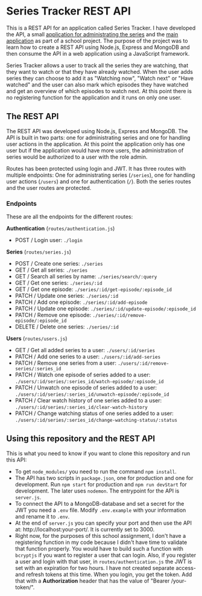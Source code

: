 # Series Tracker REST API

This is a REST API for an application called Series Tracker. I have developed the API, a small [application for administrating the series](https://github.com/sofiewallin/SeriesTracker-admin) and the [main application](https://github.com/sofiewallin/SeriesTracker-web-app) as part of a school project. The purpose of the project was to learn how to create a REST API using Node.js, Express and MongoDB and then consume the API in a web application using a JavaScript framework.

Series Tracker allows a user to track all the series they are watching, that they want to watch or that they have already watched. When the user adds series they can choose to add it as "Watching now", "Watch next" or "Have watched" and the user can also mark which episodes they have watched and get an overview of which episodes to watch next. At this point there is no registering function for the application and it runs on only one user.

## The REST API

The REST API was developed using Node.js, Express and MongoDB. The API is built in two parts: one for administrating series and one for handling user actions in the application. At this point the application only has one user but if the application would have more users, the administration of series would be authorized to a user with the role admin.

Routes has been protected using login and JWT. It has three routes with multiple endpoints: One for administrating series (`/series`), one for handling user actions (`/users`) and one for authentication (`/`). Both the series routes and the user routes are protected.

### Endpoints

These are all the endpoints for the different routes:

**Authentication** (`routes/authentication.js`)

- POST / Login user: `./login`

**Series** (`routes/series.js`)

- POST / Create one series: `./series`
- GET / Get all series: `./series`
- GET / Search all series by name: `./series/search/:query`
- GET / Get one series: `./series/:id`
- GET / Get one episode: `./series/:id/get-episode/:episode_id`
- PATCH / Update one series: `./series/:id`
- PATCH / Add one episode: `./series/:id/add-episode`
- PATCH / Update one episode: `./series/:id/update-episode/:episode_id`
- PATCH / Remove one episode: `./series/:id/remove-episode/:episode_id`
- DELETE / Delete one series: `./series/:id`

**Users** (`routes/users.js`)

- GET / Get all added series to a user: `./users/:id/series`
- PATCH / Add one series to a user: `./users/:id/add-series`
- PATCH / Remove one series from a user: `./users/:id/remove-series/:series_id`
- PATCH / Watch one episode of series added to a user: `./users/:id/series/:series_id/watch-episode/:episode_id`
- PATCH / Unwatch one episode of series added to a user: `./users/:id/series/:series_id/unwatch-episode/:episode_id`
- PATCH / Clear watch history of one series added to a user: `./users/:id/series/:series_id/clear-watch-history`
- PATCH / Change watching status of one series added to a user: `./users/:id/series/:series_id/change-watching-status/:status`

## Using this repository and the REST API

This is what you need to know if you want to clone this repository and run this API:

- To get `node_modules/` you need to run the command `npm install`.
- The API has two scripts in `package.json`, one for production and one for development. Run `npm start` for production and `npm run devStart` for development. The later uses `nodemon`. The entrypoint for the API is `server.js`.
- To connect the API to a MongoDB-database and set a secret for the JWT you need a `.env` file. Modify `.env.example` with your information and rename it to `.env`.
- At the end of `server.js` you can specify your port and then use the API at: http://localhost:your-port/. It is currently set to 3000.
- Right now, for the purposes of this school assignment, I don't have a registering function in my code because I didn't have time to validate that function properly. You would have to build such a function with `bcryptjs` if you want to register a user that can login. Also, if you register a user and login with that user, in `routes/authentication.js` the JWT is set with an expiration for two hours. I have not created separate access- and refresh tokens at this time. When you login, you get the token. Add that with a **Authorization** header that has the value of "Bearer /your-token/".




